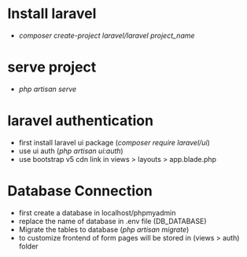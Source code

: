 # Install laravel

-   _composer create-project laravel/laravel project_name_

# serve project

-   _php artisan serve_

# laravel authentication

-   first install laravel ui package (_composer require laravel/ui_)
-   use ui auth (_php artisan ui:auth_)
-   use bootstrap v5 cdn link in views > layouts > app.blade.php

# Database Connection

-   first create a database in localhost/phpmyadmin
-   replace the name of database in .env file (DB_DATABASE)
-   Migrate the tables to database (_php artisan migrate_)
-   to customize frontend of form pages will be stored in (views > auth) folder
